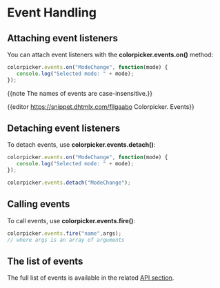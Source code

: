 Event Handling
==================

## Attaching event listeners

You can attach event listeners with the **colorpicker.events.on()** method:

~~~js
colorpicker.events.on("ModeChange", function(mode) {
   console.log("Selected mode: " + mode); 
});
~~~

{{note The names of events are case-insensitive.}}

{{editor    https://snippet.dhtmlx.com/fllgaabo	Colorpicker. Events}}

## Detaching event listeners

To detach events, use **colorpicker.events.detach()**:

~~~js
colorpicker.events.on("ModeChange", function(mode) {
   console.log("Selected mode: " + mode); 
});

colorpicker.events.detach("ModeChange");
~~~

## Calling events

To call events, use **colorpicker.events.fire()**:

~~~js
colorpicker.events.fire("name",args);
// where args is an array of arguments
~~~

## The list of events

The full list of events is available in the related [API section](colorpicker/api/refs/colorpicker_events.md).



